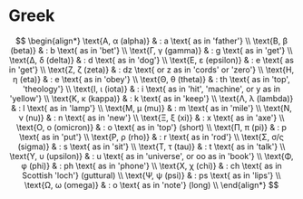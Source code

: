 # Greek
$$
\begin{align*}
\text{Α, α (alpha)} & : a \text{ as in 'father'} \\
\text{Β, β (beta)} & : b \text{ as in 'bet'} \\
\text{Γ, γ (gamma)} & : g \text{ as in 'get'} \\
\text{Δ, δ (delta)} & : d \text{ as in 'dog'} \\
\text{Ε, ε (epsilon)} & : e \text{ as in 'get'} \\
\text{Ζ, ζ (zeta)} & : dz \text{ or z as in 'cords' or 'zero'} \\
\text{Η, η (eta)} & : e \text{ as in 'obey'} \\
\text{Θ, θ (theta)} & : th \text{ as in 'top', 'theology'} \\
\text{Ι, ι (iota)} & : i \text{ as in 'hit', 'machine', or y as in 'yellow'} \\
\text{Κ, κ (kappa)} & : k \text{ as in 'keep'} \\
\text{Λ, λ (lambda)} & : l \text{ as in 'lamp'} \\
\text{Μ, μ (mu)} & : m \text{ as in 'mile'} \\
\text{Ν, ν (nu)} & : n \text{ as in 'new'} \\
\text{Ξ, ξ (xi)} & : x \text{ as in 'axe'} \\
\text{Ο, ο (omicron)} & : o \text{ as in 'top'} (short) \\
\text{Π, π (pi)} & : p \text{ as in 'put'} \\
\text{Ρ, ρ (rho)} & : r \text{ as in 'rod'} \\
\text{Σ, σ/ς (sigma)} & : s \text{ as in 'sit'} \\
\text{Τ, τ (tau)} & : t \text{ as in 'talk'} \\
\text{Υ, υ (upsilon)} & : u \text{ as in 'universe', or oo as in 'book'} \\
\text{Φ, φ (phi)} & : ph \text{ as in 'phone'} \\
\text{Χ, χ (chi)} & : ch \text{ as in Scottish 'loch'} (guttural) \\
\text{Ψ, ψ (psi)} & : ps \text{ as in 'lips'} \\
\text{Ω, ω (omega)} & : o \text{ as in 'note'} (long) \\
\end{align*}
$$
